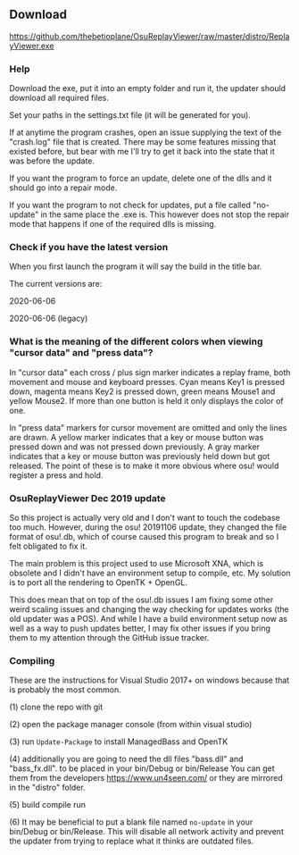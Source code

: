 ## Download

https://github.com/thebetioplane/OsuReplayViewer/raw/master/distro/ReplayViewer.exe

### Help

Download the exe, put it into an empty folder and run it, the updater
should download all required files.

Set your paths in the settings.txt file (it will be generated for you).

If at anytime the program crashes, open an issue supplying the text of
the "crash.log" file that is created. There may be some features missing
that existed before, but bear with me I'll try to get it back into the
state that it was before the update.

If you want the program to force an update, delete one of the dlls and
it should go into a repair mode.

If you want the program to not check for updates, put a file called
"no-update" in the same place the .exe is. This however does not stop
the repair mode that happens if one of the required dlls is missing.

### Check if you have the latest version

When you first launch the program it will say the build in the title
bar.

The current versions are:

2020-06-06

2020-06-06 (legacy)

### What is the meaning of the different colors when viewing "cursor data" and "press data"?

In "cursor data" each cross / plus sign marker indicates a replay frame,
both movement and mouse and keyboard presses. Cyan means Key1 is pressed
down, magenta means Key2 is pressed down, green means Mouse1 and yellow
Mouse2. If more than one button is held it only displays the color of
one.

In "press data" markers for cursor movement are omitted and only the
lines are drawn. A yellow marker indicates that a key or mouse button
was pressed down and was not pressed down previously. A gray marker
indicates that a key or mouse button was previously held down but got
released. The point of these is to make it more obvious where osu! would
register a press and hold.

### OsuReplayViewer Dec 2019 update

So this project is actually very old and I don't want to touch the
codebase too much. However, during the osu! 20191106 update, they
changed the file format of osu!.db, which of course caused this program
to break and so I felt obligated to fix it.

The main problem is this project used to use Microsoft XNA, which is
obsolete and I didn't have an environment setup to compile, etc. My
solution is to port all the rendering to OpenTK + OpenGL.

This does mean that on top of the osu!.db issues I am fixing some other
weird scaling issues and changing the way checking for updates works
(the old updater was a POS). And while I have a build environment setup
now as well as a way to push updates better, I may fix other issues if
you bring them to my attention through the GitHub issue tracker.

### Compiling

These are the instructions for Visual Studio 2017+ on windows because
that is probably the most common.

(1) clone the repo with git

(2) open the package manager console (from within visual studio)

(3) run `Update-Package` to install ManagedBass and OpenTK

(4) additionally you are going to need the dll files "bass.dll" and
"bass_fx.dll". to be placed in your bin/Debug or bin/Release You can get
them from the developers https://www.un4seen.com/ or they are mirrored
in the "distro" folder.

(5) build compile run

(6) It may be beneficial to put a blank file named `no-update` in your
bin/Debug or bin/Release. This will disable all network activity and
prevent the updater from trying to replace what it thinks are outdated
files.

